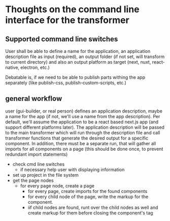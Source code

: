 # Thoughts on the command line interface for the transformer
## Supported command line switches
User shall be able to define a name for the application, an application description file as input (required), an output folder (if not set, will transform to current directory) and also an output platform as target (next, nuxt, react-native, electron, etc.)

Debatable is, if we need to be able to publish parts withing the app separately (like publish-css, publish-custom-scripts, etc.)


## general workflow
user (gui-builder, or real person) defines an application description, maybe a name for the app (if not, we'll use a name from the app description).
Per default, we'll assume the application to be a react based next.js app (and support different platforms later).
The application description will be passed to the main transformer which will run through the description file and call transformer functions that generate the desired output for a specific component. In addition, there must be a separate run, that will gather all imports for all components on a page (this should be done once, to prevent redundant import statements)

* check cmd line switches
    * if necessary help user with displaying information
* set up project in the file system
* get the page nodes
    * for every page node, create a page
        * for every page, create imports for the found components
        * for every child node of the page, write the markup for the component. 
        * iif child nodes are found, runt over the child nodes as well and create markup for them before closing the component's tag

